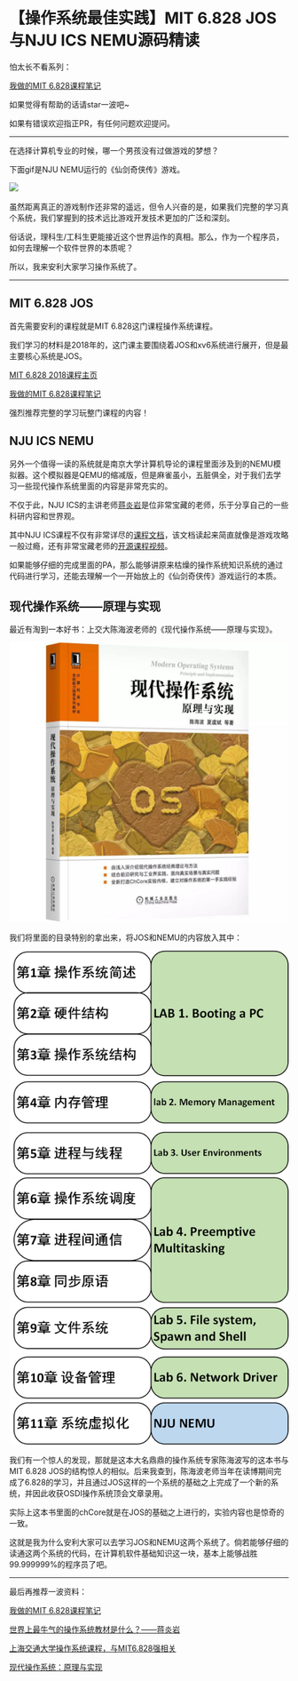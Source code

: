 # 【操作系统最佳实践】MIT 6.828 JOS与NJU ICS NEMU源码精读

怕太长不看系列：

[我做的MIT 6.828课程笔记](http://knowledgehive.github.io/6.828/)

如果觉得有帮助的话请star一波吧~

如果有错误欢迎指正PR，有任何问题欢迎提问。



__________



在选择计算机专业的时候，哪一个男孩没有过做游戏的梦想？

下面gif是NJU NEMU运行的《仙剑奇侠传》游戏。

![](./readme/pal.gif)

虽然距离真正的游戏制作还非常的遥远，但令人兴奋的是，如果我们完整的学习真个系统，我们掌握到的技术远比游戏开发技术更加的广泛和深刻。

俗话说，理科生/工科生更能接近这个世界运作的真相。那么，作为一个程序员，如何去理解一个软件世界的本质呢？

所以，我来安利大家学习操作系统了。

______



## MIT 6.828 JOS

首先需要安利的课程就是MIT 6.828这门课程操作系统课程。

我们学习的材料是2018年的，这门课主要围绕着JOS和xv6系统进行展开，但是最主要核心系统是JOS。

[MIT 6.828 2018课程主页](https://pdos.csail.mit.edu/6.828/2018/labguide.html)

[我做的MIT 6.828课程笔记](http://knowledgehive.github.io/6.828/)

强烈推荐完整的学习玩整门课程的内容！



## NJU ICS NEMU

另外一个值得一读的系统就是南京大学计算机导论的课程里面涉及到的NEMU模拟器。这个模拟器是QEMU的缩减版，但是麻雀虽小，五脏俱全，对于我们去学习一些现代操作系统里面的内容是非常充实的。

不仅于此，NJU ICS的主讲老师[蒋炎岩](https://www.zhihu.com/people/jiang-yan-yan-75)是位非常宝藏的老师，乐于分享自己的一些科研内容和世界观。

其中NJU ICS课程不仅有非常详尽的[课程文档](https://nju-projectn.github.io/ics-pa-gitbook/ics2019/)，该文档读起来简直就像是游戏攻略一般过瘾，还有非常宝藏老师的[开源课程视频](https://www.bilibili.com/video/BV1qa4y1j7xk)。

如果能够仔细的完成里面的PA，那么能够讲原来枯燥的操作系统知识系统的通过代码进行学习，还能去理解一个一开始放上的《仙剑奇侠传》游戏运行的本质。



## 现代操作系统——原理与实现

最近有淘到一本好书：上交大陈海波老师的《现代操作系统——原理与实现》。

![](./readme/cover.jpg)



我们将里面的目录特别的拿出来，将JOS和NEMU的内容放入其中：

![](./readme/arch.png)

我们有一个惊人的发现，那就是这本大名鼎鼎的操作系统专家陈海波写的这本书与MIT 6.828 JOS的结构惊人的相似。后来我查到，陈海波老师当年在读博期间完成了6.828的学习，并且通过JOS这样的一个系统的基础之上完成了一个新的系统，并因此收获OSDI操作系统顶会文章录用。



实际上这本书里面的chCore就是在JOS的基础之上进行的，实验内容也是惊奇的一致。



这就是我为什么安利大家可以去学习JOS和NEMU这两个系统了。倘若能够仔细的读通这两个系统的代码，在计算机软件基础知识这一块，基本上能够战胜99.999999%的程序员了吧。



_______

最后再推荐一波资料：

[我做的MIT 6.828课程笔记](http://knowledgehive.github.io/6.828/)

 [世界上最牛气的操作系统教材是什么？——蒋炎岩](https://zhuanlan.zhihu.com/p/266871840)

[上海交通大学操作系统课程，与MIT6.828强相关](https://ipads.se.sjtu.edu.cn/courses/os/schedule.shtml)

[现代操作系统：原理与实现](https://ipads.se.sjtu.edu.cn/mospi/#)



